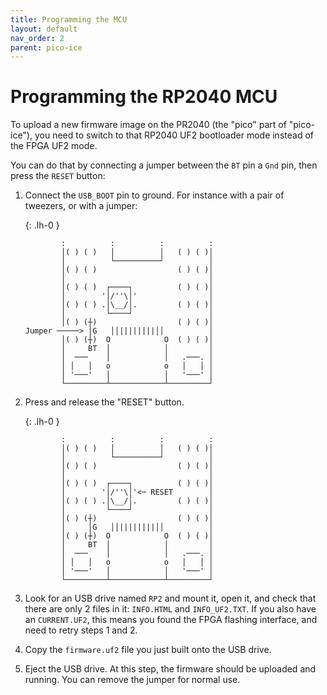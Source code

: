 ```yaml
---
title: Programming the MCU
layout: default
nav_order: 2
parent: pico-ice
---
```


# Programming the RP2040 MCU

To upload a new firmware image on the PR2040 (the "pico" part of "pico-ice"), you need to switch to that RP2040 UF2 bootloader mode instead of the FPGA UF2 mode.

You can do that by connecting a jumper between the `BT` pin a `Gnd` pin, then press the `RESET` button:

1.  Connect the `USB_BOOT` pin to ground. For instance with a pair of tweezers, or with a jumper:

    {: .lh-0 }
    ```
            :          :          :          :
            │( ) ( )   │          │   ( ) ( )│
            │          └──────────┘          │
            │( ) ( )                  ( ) ( )│
            │                                │
            │( ) ( )  ┌────┐          ( ) ( )│
            │        '│/''\│'                │
            │( ) ( ) .│\__/│.         ( ) ( )│
            │         └────┘                 │
            │( ) (┼)                  ( ) ( )│
    Jumper ─────> │G   ││||||||||││          │
            │( ) (┼)  O            O  ( ) ( )│
            │     BT  │            │         │
            │  ───    │            │   .───. │
            │ │   │   o            o   │   │ │
            │ '───'   │            │   '───' │
            └─────────┴────────────┴─────────┘
    ```

2.  Press and release the "RESET" button.

    {: .lh-0 }
    ```
            :          :          :          :
            │( ) ( )   │          │   ( ) ( )│
            │          └──────────┘          │
            │( ) ( )                  ( ) ( )│
            │                                │
            │( ) ( )  ┌────┐          ( ) ( )│
            │        '│/''\│'<─ RESET        │
            │( ) ( ) .│\__/│.         ( ) ( )│
            │         └────┘                 │
            │( ) (┼)                  ( ) ( )│
            │     │G   ││||||||||││          │
            │( ) (┼)  O            O  ( ) ( )│
            │     BT  │            │         │
            │  ───    │            │   .───. │
            │ │   │   o            o   │   │ │
            │ '───'   │            │   '───' │
            └─────────┴────────────┴─────────┘
    ```

3.  Look for an USB drive named `RP2` and mount it, open it, and check that there are only 2 files in it: `INFO.HTML` and `INFO_UF2.TXT`.
    If you also have an `CURRENT.UF2`, this means you found the FPGA flashing interface, and need to retry steps 1 and 2.

4.  Copy the `firmware.uf2` file you just built onto the USB drive.

5.  Eject the USB drive.
    At this step, the firmware should be uploaded and running.
    You can remove the jumper for normal use.
